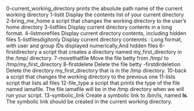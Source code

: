 0-current_working_directory prints the absolute path name of the current working directory
1-listit Display the contents list of your current directory
2-bring_me_home a script that changes the working directory to the user’s home directory
3-listfiles Display current directory contents in a long format.
4-listmorefiles Display current directory contents, including hidden files
5-listfilesdigitonly Display current directory contennts : Long format, with user and group IDs displayed numerically,And hidden files
6-firstdirectory  a script that creates a directory named my_first_directory in the /tmp/ directory.
7-movethatfile Move the file betty from /tmp/ to /tmp/my_first_directory
8-firstdelete Delete the file betty
	-firstdirdeletion Delete the directory my_first_directory that is in the /tmp directory.
10-back  a script that changes the working directory to the previous one
11-lists  script that lists all files
12-file_type a script that prints the type of the file named iamafile. The file iamafile will be in the /tmp directory when we will run your script.
13-symbolic_link Create a symbolic link to /bin/ls, named __ls__. The symbolic link should be created in the current working directory.

